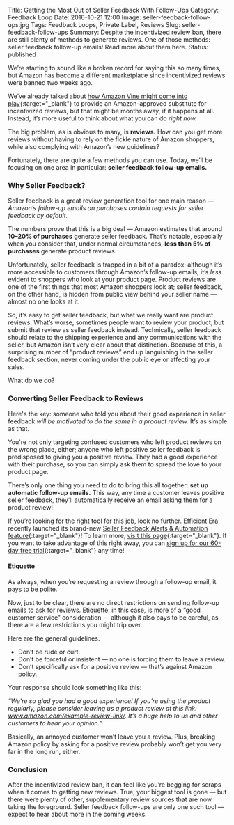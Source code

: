 Title: Getting the Most Out of Seller Feedback With Follow-Ups
Category: Feedback Loop
Date: 2016-10-21 12:00
Image: seller-feedback-follow-ups.jpg
Tags: Feedback Loops, Private Label, Reviews
Slug: seller-feedback-follow-ups
Summary: Despite the incentivized review ban, there are still plenty of methods to generate reviews. One of those methods: seller feedback follow-up emails! Read more about them here.
Status: published

We’re starting to sound like a broken record for saying this so many times, but Amazon has become a different marketplace since incentivized reviews were banned two weeks ago.

We’ve already talked about [how Amazon Vine might come into play](https://efficientera.com/blog/2016/10/amazon-vine-reviews.html){:target="_blank"} to provide an Amazon-approved substitute for incentivized reviews, but that might be months away, if it happens at all. Instead, it’s more useful to think about what you can do *right now.*

The big problem, as is obvious to many, is **reviews.** How can you get more reviews without having to rely on the fickle nature of Amazon shoppers, while also complying with Amazon’s new guidelines?

Fortunately, there are quite a few methods you can use. Today, we’ll be focusing on one area in particular: **seller feedback follow-up emails.**

### Why Seller Feedback?

Seller feedback is a great review generation tool for one main reason — *Amazon’s follow-up emails on purchases contain requests for seller feedback by default.*

The numbers prove that this is a big deal — Amazon estimates that around **10–20% of purchases** generate seller feedback. That's notable, especially when you consider that, under normal circumstances, **less than 5% of purchases** generate product reviews. 

Unfortunately, seller feedback is trapped in a bit of a paradox: although it’s more accessible to customers through Amazon’s follow-up emails, it’s *less* evident to shoppers who look at your product page. Product reviews are one of the first things that most Amazon shoppers look at; seller feedback, on the other hand, is hidden from public view behind your seller name — almost no one looks at it. 

So, it’s easy to get seller feedback, but what we really want are product reviews. What’s worse, sometimes people want to review your product, but submit that review as seller feedback instead. Technically, seller feedback should relate to the shipping experience and any communications with the seller, but Amazon isn’t very clear about that distinction. Because of this, a surprising number of “product reviews” end up languishing in the seller feedback section, never coming under the public eye or affecting your sales. 

What do we do?

### Converting Seller Feedback to Reviews

Here's the key: someone who told you about their good experience in seller feedback *will be motivated to do the same in a product review.* It’s as simple as that.

You're not only targeting confused customers who left product reviews on the wrong place, either; anyone who left positive seller feedback is predisposed to giving you a positive review. They had a good experience with their purchase, so you can simply ask them to spread the love to your product page.

There’s only one thing you need to do to bring this all together: **set up automatic follow-up emails.** This way, any time a customer leaves positive seller feedback, they’ll automatically receive an email asking them for a product review!

If you’re looking for the right tool for this job, look no further. Efficient Era recently launched its brand-new [Seller Feedback Alerts & Automation feature](https://efficientera.com/pages/seller-feedback/){:target="_blank"}! To learn more, [visit this page](https://efficientera.com/pages/seller-feedback/){:target="_blank"}. If you want to take advantage of this right away, you can [sign up for our 60-day free trial](https://app.efficientera.com/register/?){:target="_blank"} any time!

#### Etiquette

As always, when you’re requesting a review through a follow-up email, it pays to be polite.

Now, just to be clear, there are no direct restrictions on sending follow-up emails to ask for reviews. Etiquette, in this case, is more of a “good customer service” consideration — although it also pays to be careful, as there are a few restrictions you might trip over..

Here are the general guidelines. 

* Don’t be rude or curt.
* Don’t be forceful or insistent — no one is forcing them to leave a review.
* Don’t specifically ask for a positive review — that’s against Amazon policy.

Your response should look something like this:

*“We’re so glad you had a good experience! If you’re using the product regularly, please consider leaving us a product review at this link: www.amazon.com/example-review-link/. It’s a huge help to us and other customers to hear your opinion.”*

Basically, an annoyed customer won’t leave you a review. Plus, breaking Amazon policy by asking for a positive review probably won’t get you very far in the long run, either. 

### Conclusion

After the incentivized review ban, it can feel like you’re begging for scraps when it comes to getting new reviews. True, your biggest tool is gone — but there were plenty of other, supplementary review sources that are now taking the foreground. Seller feedback follow-ups are only one such tool — expect to hear about more in the coming weeks.
